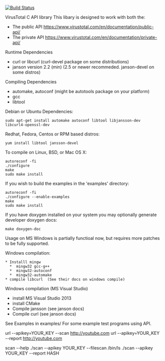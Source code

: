 [![Build Status](https://travis-ci.org/VirusTotal/c-vtapi.svg?branch=travis)](https://travis-ci.org/VirusTotal/c-vtapi)

VirusTotal C API library
This libary is designed to work with both the:	
  * The public API https://www.virustotal.com/en/documentation/public-api/
  * The private API https://www.virustotal.com/en/documentation/private-api/

Runtime Dependencies
  * curl or libcurl  (curl-devel package on some distributions)
  * janson version 2.2 (min) (2.5 or newer recommeded.  janson-devel on some distros)

Compiling Dependencies
  * automake, autoconf  (might be autotools package on your platform)
  * gcc
  * libtool

Debian or Ubuntu Dependencies:
```
sudo apt-get install automake autoconf libtool libjansson-dev libcurl4-openssl-dev
```

Redhat, Fedora, Centos or RPM based distros:
```
yum install libtool jansson-devel
```

To compile on Linux, BSD, or Mac OS X:
```
autoreconf -fi
./configure
make
sudo make install
```

If you wish to build the examples in the 'examples' directory:
```
autoreconf -fi
./configure --enable-examples
make
sudo make install
```

If you have doxygen installed on your system you may optionally generate developer doxygen docs:
 ```
make doxygen-doc
```

Usage on MS Windows is partially functioal now, but requires more patches to be fully supported.

Windows compilation:
```
* Installl mingw
  *  mingw32 gcc-g++
  *  mingw32-autoconf
  *  mingw32-automake
* compile libcurl  (See their docs on windows compile)
```

Windows compilation (MS Visual Studio)
 * install MS Visual Studio 2013
 * install CMake
 * Compile jansson  (see janson docs)
 * Compile curl  (see janson docs)
	

See Examples in examples/
For some example test programs using API.

url --apikey=YOUR_KEY --scan http://youtube.com
url --apikey=YOUR_KEY --report http://youtube.com


scan --help
./scan --apikey YOUR_KEY --filescan /bin/ls
./scan --apikey YOUR_KEY --report HASH
